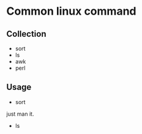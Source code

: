 # Common linux command

## Collection

+ sort
+ ls
+ awk
+ perl

## Usage

+ sort

just man it.

+ ls 
